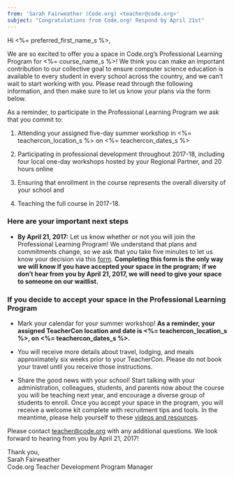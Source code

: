 ```yaml
---
from: 'Sarah Fairweather (Code.org) <teacher@code.org>'  
subject: "Congratulations from Code.org! Respond by April 21st"
---
```

Hi <%= preferred_first_name_s %>,

We are so excited to offer you a space in Code.org’s Professional Learning Program for <%= course_name_s %>! We think you can make an important contribution to our collective goal to ensure computer science education is available to every student in every school across the country, and we can’t wait to start working with you. Please read through the following information, and then make sure to let us know your plans via the form below.

As a reminder, to participate in the Professional Learning Program we ask that you commit to:

1. Attending your assigned five-day summer workshop in <%= teachercon_location_s %> on <%= teachercon_dates_s %>

1. Participating in professional development throughout 2017-18, including four local one-day workshops hosted by your Regional Partner, and 20 hours online

1. Ensuring that enrollment in the course represents the overall diversity of your school and

1. Teaching the full course in 2017-18.

<h3>Here are your important next steps</h3>

* **By April 21, 2017:** Let us know whether or not you will join the Professional Learning Program! We understand that plans and commitments change, so we ask that you take five minutes to let us know your decision via this [form](https://code.org/pd-program-registration). **Completing this form is the only way we will know if you have accepted your space in the program; if we don’t hear from you by April 21, 2017, we will need to give your space to someone on our waitlist.**

<h3>If you decide to accept your space in the Professional Learning Program</h3>

* Mark your calendar for your summer workshop! **As a reminder, your assigned TeacherCon location and date is <%= teachercon_location_s %>, on <%= teachercon_dates_s %>.**

* You will receive more details about travel, lodging, and meals approximately six weeks prior to your TeacherCon. Please do not book your travel until you receive those instructions. 

* Share the good news with your school! Start talking with your administration, colleagues, students, and parents now about the course you will be teaching next year, and encourage a diverse group of students to enroll. Once you accept your space in the program, you will receive a welcome kit complete with recruitment tips and tools. In the meantime, please help yourself to these [videos and resources](https://code.org/educate/resources/videos).

Please contact [teacher@code.org](mailto:teacher@code.org) with any additional questions. We look forward to hearing from you by April 21, 2017!

Thank you,  
Sarah Fairweather  
Code.org Teacher Development Program Manager
